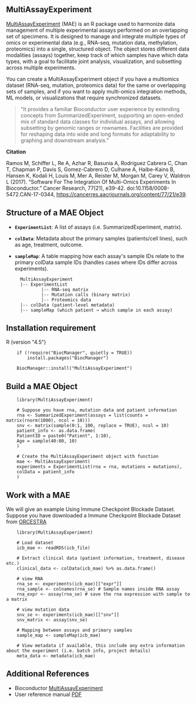 
## MultiAssayExperiment
[MultiAssayExperiment](https://www.bioconductor.org/packages/devel/bioc/vignettes/MultiAssayExperiment/inst/doc/MultiAssayExperiment.html) (MAE) is an R package used to harmonize data management of multiple experimental assays performed on an overlapping set of specimens. It is designed to manage and integrate multiple types of omics or experimental data (e.g., RNA-seq, mutation data, methylation, proteomics) into a single, structured object. The object stores different data modalities (assays) together, keep track of which samples have which data types, with a goal to facilitate joint analysis, visualization, and subsetting across multiple experiments.

You can create a MultiAssayExperiment object if you have a multiomics dataset (RNA-seq, mutation, proteomics data) for the same or overlapping sets of samples, and if you want to apply multi-omics integration methods, ML models, or visualizations that require synchronized datasets.

> "It provides a familiar Bioconductor user experience by extending concepts from SummarizedExperiment,
> supporting an open-ended mix of standard data classes for individual assays,
> and allowing subsetting by genomic ranges or rownames. 
> Facilities are provided for reshaping data into wide and long
> formats for adaptability to graphing and downstream analysis."

**Citation**

Ramos M, Schiffer L, Re A, Azhar R, Basunia A, Rodriguez Cabrera C, Chan T, Chapman P, Davis S, Gomez-Cabrero D, Culhane A, Haibe-Kains B, Hansen K, Kodali H, Louis M, Mer A, Reister M, Morgan M, Carey V, Waldron L (2017). “Software For The Integration Of Multi-Omics Experiments In Bioconductor.” Cancer Research, 77(21), e39-42. doi:10.1158/0008-5472.CAN-17-0344, https://cancerres.aacrjournals.org/content/77/21/e39. 


## Structure of a MAE Object

- **`ExperimentList`**: A list of assays (i.e. SummarizedExperiment, matrix).
- **`colData`**: Metadata about the primary samples (patients/cell lines), such as age, treatment, outcome.
- **`sampleMap`**: A table mapping how each assay's sample IDs relate to the primary colData sample IDs (handles cases where IDs differ across experiments).

        MultiAssayExperiment
        |-- ExperimentList
                |-- RNA-seq matrix
                |-- Mutation calls (binary matrix)
                |-- Proteomics data
        |-- colData (patient-level metadata)
        |-- sampleMap (which patient → which sample in each assay)


## Installation requirement

R (version "4.5") 

        if (!require("BiocManager", quietly = TRUE))
            install.packages("BiocManager")

        BiocManager::install("MultiAssayExperiment")

        

## Build a MAE Object


        library(MultiAssayExperiment)

        # Suppose you have rna, mutation data and patient information
        rna <- SummarizedExperiment(assays = list(counts = matrix(rnorm(1000), ncol = 10)))
        snv <- matrix(sample(0:1, 100, replace = TRUE), ncol = 10)
        patient_info <- as.data.frame(
        PatientID = paste0("Patient", 1:10),
        Age = sample(40:80, 10)
        )

        # Create the MultiAssayExperiment object with function
        mae <- MultiAssayExperiment(
        experiments = ExperimentList(rna = rna, mutations = mutations),
        colData = patient_info
        )

## Work with a MAE 
We will give an example Using Immune Checkpoint Blockade Dataset. Suppose you have downloaded a Immune Checkpoint Blockade Dataset from [ORCESTRA](https://www.orcestra.ca/)
    

        library(MultiAssayExperiment)

        # Load dataset
        icb_mae <- readRDS(icb_file)

        # Extract clinical data (patient information, treatment, disease etc.)
        clinical_data <- colData(icb_mae) %>% as.data.frame()

        # view RNA
        rna_se <- experiments(icb_mae)[["expr"]]
        rna_sample <- colnames(rna_se) # Sample names inside RNA assay
        rna_expr <- assay(rna_se) # save the rna expression with sample to a matrix 

        # view mutation data
        snv_se <- experiments(icb_mae)[["snv"]]
        snv_matrix <- assay(snv_se)

        # Mapping between assays and primary samples
        sample_map <- sampleMap(icb_mae)

        # View metadata if available, this include any extra information about the experiment (i.e. batch info, project details)
        meta_data <- metadata(icb_mae)

## Additional References 

- Bioconductor [MultiAssayExperiment](https://www.bioconductor.org/packages/release/bioc/html/MultiAssayExperiment.html)
- User reference manual [PDF](https://www.bioconductor.org/packages/release/bioc/manuals/MultiAssayExperiment/man/MultiAssayExperiment.pdf)

